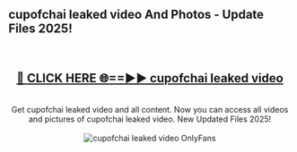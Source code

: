 <h2>cupofchai leaked video And Photos - Update Files 2025!</h2>
<br>
<div align="center">
<h2><a href="https://top-ai-tools.click/QrbHav" rel="nofollow">🔴 CLICK HERE 🌐==►► cupofchai leaked video</a></h2>
<br>
Get cupofchai leaked video and all content. Now you can access all videos and pictures of cupofchai leaked video. New Updated Files 2025!
<br>
<br>
<a href="https://top-ai-tools.click/QrbHav" rel="nofollow" data-target="animated-image.originalLink"><img src="https://i.ibb.co.com/WyWwxjT/player-gif2.gif" alt="cupofchai leaked video OnlyFans" style="max-width: 100%; display: inline-block;" data-target="animated-image.originalImage"></a>
</div>
<br>